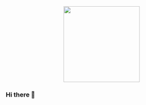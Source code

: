 <div id="header" align="center">
  <img src="https://media.giphy.com/media/cekRR561cp6tpnG8ZC/giphy.gif" width="200"/>
</div>

### Hi there 👋


